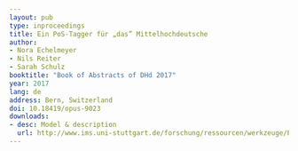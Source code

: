```yaml
---
layout: pub
type: inproceedings
title: Ein PoS­-Tagger für „das” Mittelhochdeutsche
author:
- Nora Echelmeyer
- Nils Reiter
- Sarah Schulz
booktitle: "Book of Abstracts of DHd 2017"
year: 2017
lang: de
address: Bern, Switzerland
doi: 10.18419/opus-9023
downloads:
- desc: Model & description
  url: http://www.ims.uni-stuttgart.de/forschung/ressourcen/werkzeuge/PoS_Tag_MHG.html
---
```

